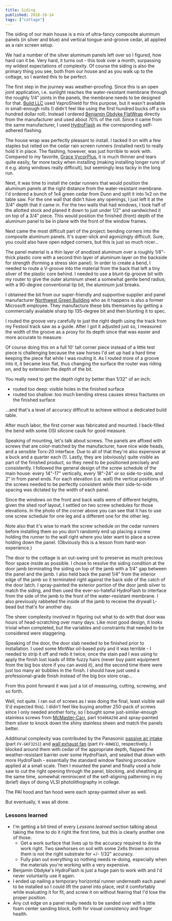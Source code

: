 ```yaml
---
title: Siding
published: 2018-10-14
tags: ["cottage"]
---
```


The siding of our main house is a mix of ultra-fancy composite aluminum panels (in silver and blue) and vertical tongue-and-groove cedar, all applied as a rain screen setup.

We had a number of the silver aluminum panels left over so I figured, how hard can it be. Very hard, it turns out - this took over a month, surpassing my wildest expectations of complexity.
Of course the siding is also the primary thing you see, both from our house and as you walk up to the cottage, so I wanted this to be perfect.

The first step in the journey was weather-proofing. Since this is an open joint application, i.e. sunlight reaches the water-resistant membrane through the roughly 1/4" joints in the panels,
the membrane needs to be designed for that.
[Build LLC](https://www.buildllc.com) used VaproShield for this purpose, but it wasn't available in small-enough rolls (I didn't feel like using the first hundred bucks off a six hundred dollar roll).
Instead I ordered [Benjamin Obdyke FlatWrap](http://www.benjaminobdyke.com/products/housewrap-flatwrap-uv) directly from the manufacturer and used about 70% of the roll.
Since it came from the same manufacturer, I used [HydroFlash](http://www.benjaminobdyke.com/products/hydroflash-self-adhered-flashing) as the corresponding self-adhered flashing.

<?# SimpleFigure src="images/IMG_20180907_110201.jpg" caption="House wrap and window flashing" /?>

The house wrap was perfectly pleasant to install. I tacked it on with a few staples but relied on the cedar rain screen runners (installed next) to really hold it in place.
The flashing, however, was just horrible to work with. Compared to my favorite, [Grace VycorPlus](https://gcpat.com/en/solutions/products/vycor-weather-barrier-flashing-tapes/vycor-plus),
it is much thinner and tears quite easily, far more tacky when installing (making installing longer runs of it e.g. along windows really difficult), but seemingly less tacky in the long run.

Next, it was time to install the cedar runners that would position the aluminum panels at the right distance from the water-resistant membrane.
I'd ordered a bunch of 1x4 green cedar from Dunn and split it into 1x2 on the table saw.
For the one wall that didn't have any openings, I just left it at the 3/4" depth that it came in.
For the two walls that had windows, I took half of the allotted stock and planed it down to just under 1/2" and sandwiched it on top of a 3/4" piece.
This would position the finished (front) depth of the aluminum panel to be in plane with the front of the window frames.

<?# SimpleFigure src="images/IMG_20180907_110123.jpg" caption="Cedar runners on two walls" /?>

Next came the most difficult part of the project: bending corners into the composite aluminum panels. It's super-slick and agonizingly difficult.
Sure, you could also have open edged corners, but this is just so much nicer...

The panel material is a thin layer of anodized aluminum over a roughly 1/8"-thick plastic core with a second thin layer of aluminum layer on the backside for strength
(forming a stress skin panel). In order to create a bend, I needed to route a V-groove into the material from the back that left a tiny sliver of the plastic core behind.
I needed to use a blunt-tip groove bit with my router to give the outer aluminum sheet a somewhat gentle bend radius; with a 90-degree conventional tip bit, the aluminum just breaks.

I obtained the bit from our super-friendly and supportive supplier and panel manufacturer [Northwest Green Building](http://www.northwestgreenbuilding.com/) who as it happens
is also a former Microsoft employee. They manufacture these bits themselves by getting a commercially available sharp tip 135-degree bit and then blunting it to spec.

<?# SimpleFigure src="images/IMG_20180907_085706.jpg" caption="Specialized router bit" /?>

I routed the groove very carefully to just the right depth using the track from my Festool track saw as a guide.
After I got it adjusted just so, I measured the width of the groove as a proxy for its depth since that was easier and more accurate to measure.

<?# SimpleFigure src="images/IMG_20180907_090618.jpg" caption="Groove viewed from the side" /?>
<?# SimpleFigure src="images/IMG_20180907_090951.jpg" caption="Bent test piece" /?>
<?# SimpleFigure src="images/IMG_20180907_091324.jpg" caption="Un-bent test piece with registered measurements" /?>

Of course doing this on a full 10' tall corner piece instead of a little test piece is challenging because the saw horses I'd set up had a hard time keeping the piece flat while I was routing it.
As I routed more of a groove into it, it became less flat, thus changing the surface the router was riding on, and by extension the depth of the bit.

You really need to get the depth right by better than 1/32" of an inch:

- routed too deep: visible holes in the finished surface
- routed too shallow: too much bending stress causes stress fractures on the finished surface

...and that's a level of accuracy difficult to achieve without a dedicated build table.

After much labor, the first corner was fabricated and mounted. I back-filled the bend with some OSI silicone caulk for good measure.

<?# SimpleFigure src="images/IMG_20180907_154744.jpg" caption="South-east corner" /?>

Speaking of mounting, let's talk about screws. The panels are affixed with screws that are color-matched by the manufacturer, have nice wide heads, and a sensible Torx-20 interface.
Due to all of that they're also expensive at a buck and a quarter each (!).
Lastly, they are (obviously) quite visible as part of the finished product, so they need to be positioned precisely and consistently.
I followed the general design of the screw schedule of the main house: every 14"-17" vertically, every 18"-24" or so side-to-side, and 2" in from panel ends.
For each elevation (i.e. wall) the vertical positions of the screws needed to be perfectly consistent while their side-to-side spacing was dictated by the width of each panel.

Since the windows on the front and back walls were of different heights, given the shed roof layout, I settled on two screw schedules for those elevations.
In the photo of the corner above you can see that it has to use one screw schedule for one leg and a different one for the other leg.

Note also that it's wise to mark the screw schedule on the cedar runners before installing them so you don't randomly end up placing a screw holding the runner to the wall
right where you later want to place a screw holding down the panel. (Obviously this is a lesson from hard-won experience.)

The door to the cottage is an out-swing unit to preserve as much precious floor space inside as possible.
I chose to resolve the siding condition at the door jamb terminating the siding on top of the jamb with a 1/4" gap between the panel and the jamb.
I also held back the panel 1/4" from the interior edge of the jamb so it terminated right against the back side of the catch of the door latch.
I spray-painted the exterior portion of the door jamb silver to match the siding, and then used the ever-so-hateful HydroFlash to interface from the side of the jamb to the front of the water-resistant membrane.
I also previously rabbeted the inside of the jamb to receive the drywall L-bead but that's for another day.

The sheer complexity involved in figuring out what to do with that door was hours of head-scratching over many days. Like most good design, it looks trivial when completed, but the variables and constraints that needed to be considered were staggering.

<?# SimpleFigure src="images/IMG_20180922_163646.jpg" caption="Front door and siding corner" /?>

Speaking of the door, the door slab needed to be finished prior to installation. I used some MinWax oil-based poly and it was terrible - I needed to strip it off and redo it twice;
once the stain pad I was using to apply the finish lost loads of little fuzzy hairs (never buy paint equipment from the big box store if you can avoid it),
and the second time there were just too many air bubbles in the finish. I should have just used a professional-grade finish instead of the big box store crap...

From this point forward it was just a lot of measuring, cutting, screwing, and so forth.

Well, not quite. I ran out of screws as I was doing the final, least visible wall (I'd expected this).
I didn't feel like buying another 250-pack of screws since I only needed another forty, so I bought some just-similar-enough stainless screws
from [McMaster-Carr](https://www.mcmaster.com/), part `93406A298` and spray-painted them silver to knock down the shiny stainless sheen and match the panels better.

<?# SimpleFigure src="images/IMG_20181014_141315.jpg" caption="Hacked-up custom screws" /?>

Additional complexity was contributed by
the Panasonic [passive air intake](https://na.panasonic.com/us/home-and-building-solutions/ventilation-indoor-air-quality/ventilation-accessories/passive-inlet) (part `FV-GKF32S1`)
and [wall exhaust fan](https://shop.panasonic.com/support-only/FV-08WQ1.html) (part `FV-08WQ1`), respectively. I blocked around them with cedar of the appropriate depth,
flapped the weather-resistant barrier over some HydroFlash, and sealed that down with more HydroFlash - essentially the standard window flashing procedure applied at a small scale.
Then I mounted the panel and finally used a hole saw to cut the right opening through the panel, blocking, and sheathing at the same time,
somewhat reminiscent of the self-aligning patterning in my (brief) days of doing VLSI photolithography in college.

<?# SimpleFigure src="images/IMG_20180927_125827.jpg" caption="Blocking behind the passive air intake" /?>
<?# SimpleFigure src="images/IMG_20180927_132038.jpg" caption="Drilled hole" /?>
<?# SimpleFigure src="images/IMG_20180927_132943.jpg" caption="Installed PAI hood" /?>

The PAI hood and fan hood were each spray-painted silver as well.

But eventually, it was all done.

<?# SimpleFigure src="images/IMG_20181024_141815.jpg" caption="Completed siding" /?>
<?# SimpleFigure src="images/IMG_20181014_161648.jpg" caption="Siding paperwork" /?>

### Lessons learned

- I'm getting a bit tired of every _Lessons learned_ section talking about taking the time to do it right the first time, but this is clearly another one of those.
  - Get a work surface that lives up to the accuracy required to do the work right. Two sawhorses on soil with some 2x6s thrown across them is not the right substrate for +/- 1/32" accuracy.
  - Fully plan out everything so nothing needs re-doing, especially when the materials you're working with a very expensive.
- Benjamin Obdyke's HydroFlash is just a huge pain to work with and I'd never voluntarily use it again.
- I ended up nailing a temporary horizontal runner underneath each panel to be installed so I could lift the panel into place, rest it comfortably while evaluating it for fit, and screw it on without fearing that I'd lose the proper position.
- Any cut edge on a panel really needs to be sanded over with a little foam center sanding block, both for visual consistency and finger health.
